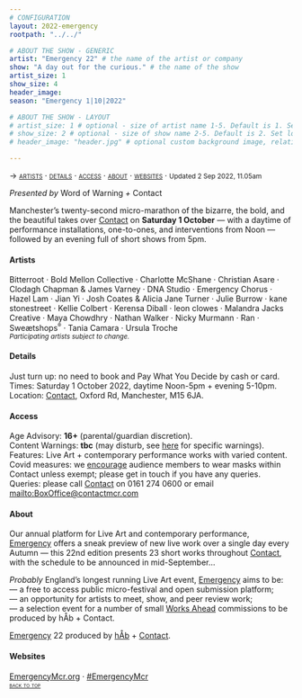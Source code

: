 ```yaml
---
# CONFIGURATION
layout: 2022-emergency
rootpath: "../../"

# ABOUT THE SHOW - GENERIC
artist: "Emergency 22" # the name of the artist or company
show: "A day out for the curious." # the name of the show
artist_size: 1
show_size: 4
header_image:  
season: "Emergency 1|10|2022"

# ABOUT THE SHOW - LAYOUT
# artist_size: 1 # optional - size of artist name 1-5. Default is 1. Set longer names to lower values
# show_size: 2 # optional - size of show name 2-5. Default is 2. Set longer names to lower values
# header_image: "header.jpg" # optional custom background image, relative to current page

---
```

<span style='font-variant: small-caps'>→ [artists](/current/2022-emergency/#artists) · [details](/current/2022-emergency/#details) · [access](/current/2022-emergency/#access) · [about](/current/2022-emergency/#about) · [websites](/current/2022-emergency/#websites)</span> · <small>Updated 2 Sep 2022, 11.05am</small>     
        
*Presented by* Word of Warning *+* Contact        
        
Manchester’s twenty-second micro-marathon of the bizarre, the bold, and the beautiful takes over <a href="http://contactmcr.com" target="_blank">Contact</a> on **Saturday 1 October** — with a daytime of performance installations, one-to-ones, and interventions from Noon — followed by an evening full of short shows from 5pm.        
        
#### Artists         
Bitterroot · Bold Mellon Collective · Charlotte McShane · Christian Asare · Clodagh Chapman & James Varney · DNA Studio · Emergency Chorus · Hazel Lam · Jian Yi · Josh Coates & Alicia Jane Turner · Julie Burrow · kane stonestreet · Kellie Colbert · Kerensa Diball · leon clowes · Malandra Jacks Creative · Maya Chowdhry · Nathan Walker · Nicky Murmann · Ran · Sweætshops<sup><small>®</small></sup> · Tania Camara · Ursula Troche<br><small>*Participating artists subject to change.*</small>         
          
#### Details         
Just turn up: no need to book and Pay What You Decide by cash or card.<br>Times: Saturday 1 October 2022, daytime Noon-5pm + evening 5-10pm.<br>Location: <a href="https://contactmcr.com/about-us/your-visit" target="_blank">Contact</a>, Oxford Rd, Manchester, M15 6JA.         
        
#### Access         
Age Advisory: **16+** (parental/guardian discretion).<br>Content Warnings: **tbc** (may disturb, see [here](/warnings) for specific warnings).<br>Features: Live Art + contemporary performance works with varied content.<br>Covid measures: we <a href="https://contactmcr.com/covid-19-faq" target="_blank">encourage</a> audience members to wear masks within Contact unless exempt; please get in touch if you have any queries.<br>Queries: please call <a href="https://contactmcr.com/accessibility" target="_blank">Contact</a> on 0161 274 0600 or email <mailto:BoxOffice@contactmcr.com>        
         
#### About         
Our annual platform for Live Art and contemporary performance, [Emergency](/hab/emergency) offers a sneak preview of new live work over a single day every Autumn — this 22nd edition presents 23 short works throughout <a href="http://contactmcr.com" target="_blank">Contact</a>, with the schedule to be announced in mid-September…       
         
*Probably* England’s longest running Live Art event, [Emergency](/hab/emergency) aims to be:<br>— a free to access public micro-festival and open submission platform;<br>— an opportunity for artists to meet, show, and peer review work;<br>— a selection event for a number of small [Works Ahead](/hab/worksahead) commissions to be produced by hÅb + Contact.        
        
[Emergency](/hab/emergency) 22 produced by [hÅb](/hab) + <a href="http://contactmcr.com" target="_blank">Contact</a>.     
        
#### Websites         
<a href="http://emergencymcr.org" target="_blank">EmergencyMcr.org</a> · <a href="http://twitter.com/hashtag/EmergencyMcr" target="_blank">#EmergencyMcr</a>                
<small><span style='font-variant: small-caps'>[back to top](/current/2022-emergency)</span></small>
